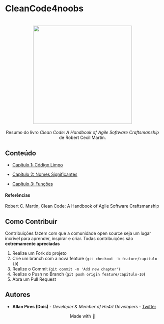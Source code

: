 # CleanCode4noobs

<h1 align="center">
  <img src="https://images-na.ssl-images-amazon.com/images/I/41jEbK-jG+L.jpg" width="320">
</h1>

<p align="center">Resumo do livro <i>Clean Code: A Handbook of Agile Software Craftsmanship</i> de Robert Cecil Martin.</p>

## Conteúdo

- [Capítulo 1: Código Limpo](https://github.com/allan-pires/cleancode4noobs/blob/master/capitulo-1/codigo-limpo.md)

- [Capítulo 2: Nomes Significantes](https://github.com/allan-pires/cleancode4noobs/blob/master/capitulo-2/nomes-significantes.md)

- [Capítulo 3: Funções](https://github.com/allan-pires/cleancode4noobs/blob/master/capitulo-3/funcoes.md)

#### Referências
Robert C. Martin, Clean Code: A Handbook of Agile Software Craftsmanship

## Como Contribuir

Contribuições fazem com que a comunidade open source seja um lugar incrível para aprender, inspirar e criar. Todas contribuições
são **extremamente apreciadas**

1. Realize um Fork do projeto
2. Crie um branch com a nova feature (`git checkout -b feature/capitulo-10`)
3. Realize o Commit (`git commit -m 'Add new chapter'`)
4. Realize o Push no Branch (`git push origin feature/capitulo-10`)
5. Abra um Pull Request

## Autores

- **Allan Pires (Dois)** - _Developer & Member of He4rt Developers_ - [Twitter](https://twitter.com/2lan)

<p align="center">Made with 💜</p>
